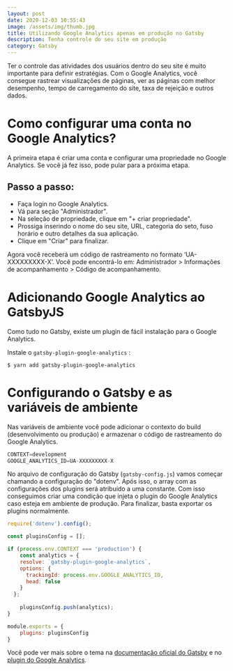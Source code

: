 ```yaml
---
layout: post
date: 2020-12-03 10:55:43
image: /assets/img/thumb.jpg
title: Utilizando Google Analytics apenas em produção no Gatsby
description: Tenha controle do seu site em produção
category: Gatsby
---
```

Ter o controle das atividades dos usuários dentro do seu site é muito importante para definir estratégias. Com o Google Analytics, você consegue rastrear visualizações de páginas, ver as páginas com melhor desempenho, tempo de carregamento do site, taxa de rejeição e outros dados.

# Como configurar uma conta no Google Analytics?

A primeira etapa é criar uma conta e configurar uma propriedade no Google Analytics. Se você já fez isso, pode pular para a próxima etapa.

## Passo a passo:

- Faça login no Google Analytics.
- Vá para seção "Administrador".
- Na seleção de propriedade, clique em "+ criar propriedade".
- Prossiga inserindo o nome do seu site, URL, categoria do seto, fuso horário e outro detalhes da sua aplicação.
- Clique em "Criar" para finalizar.

Agora você receberá um código de rastreamento no formato ‘UA-XXXXXXXXX-X’. Você pode encontrá-lo em: Administrador > Informações de acompanhamento > Código de acompanhamento.

# Adicionando Google Analytics ao GatsbyJS

Como tudo no Gatsby, existe um plugin de fácil instalação para o Google Analytics.

Instale o `gatsby-plugin-google-analytics` :

```shell
$ yarn add gatsby-plugin-google-analytics
```

# Configurando o Gatsby e as variáveis de ambiente

Nas variáveis de ambiente você pode adicionar o contexto do build (desenvolvimento ou produção) e armazenar o código de rastreamento do Google Analytics.

```javascript
CONTEXT=development
GOOGLE_ANALYTICS_ID=UA-XXXXXXXXX-X
```

No arquivo de configuração do Gatsby (`gatsby-config.js`) vamos começar chamando a configuração do "dotenv". Após isso, o array com as configurações dos plugins será atribuído a uma constante. Com isso conseguimos criar uma condição que injeta o plugin do Google Analytics caso esteja em ambiente de produção. Para finalizar, basta exportar os plugins normalmente.

```javascript
require('dotenv').config();

const pluginsConfig = [];

if (process.env.CONTEXT === 'production') {
	const analytics = {
    resolve: `gatsby-plugin-google-analytics`,
    options: {
      trackingId: process.env.GOOGLE_ANALYTICS_ID,
      head: false
    }
  };
	
	pluginsConfig.push(analytics);
}

module.exports = {
	plugins: pluginsConfig
}
```

Você pode ver mais sobre o tema na [documentação oficial do Gatsby](https://www.gatsbyjs.com/docs/adding-analytics) e no [plugin do Google Analytics](https://www.gatsbyjs.com/plugins/gatsby-plugin-google-analytics/).
